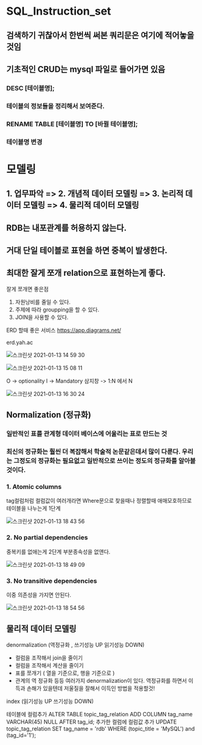 # SQL_Instruction_set
## 검색하기 귀찮아서 한번씩 써본 쿼리문은 여기에 적어놓을것임

## 기초적인 CRUD는 mysql 파일로 들어가면 있음


### DESC [테이블명];
### 테이블의 정보들을 정리해서 보여준다.

### RENAME TABLE [테이블명] TO [바뀔 테이블명];
### 테이블명 변경


# 모델링
## 1. 업무파악  => 2. 개념적 데이터 모델링 => 3. 논리적 데이터 모델링 => 4. 물리적 데이터 모델링

## RDB는 내포관계를 허용하지 않는다.

## 거대 단일 테이블로 표현을 하면 중복이 발생한다.

## 최대한 잘게 쪼개 relation으로 표현하는게 좋다.
잘게 쪼개면 좋은점
1. 자원낭비를 줄일 수 있다.
2. 주제에 따라 groupping을 할 수 있다.
3. JOIN을 사용할 수 있다.


ERD 할때 좋은 서비스
https://app.diagrams.net/

erd.yah.ac

![스크린샷 2021-01-13 14 59 30](https://user-images.githubusercontent.com/67869514/104412608-f2700f00-55af-11eb-80dc-2bc5ece3be2f.png)


![스크린샷 2021-01-13 15 08 11](https://user-images.githubusercontent.com/67869514/104413162-2ac41d00-55b1-11eb-9b6f-9e23d6f7a776.png)


O -> optionality
l -> Mandatory
삼지창 -> 1:N 에서 N

![스크린샷 2021-01-13 16 30 24](https://user-images.githubusercontent.com/67869514/104420042-a5df0080-55bc-11eb-88dc-6d706f406c39.png)


## Normalization (정규화)
### 일반적인 표를 관계형 데이터 베이스에 어울리는 표로 만드는 것
### 최신의 정규화는 훨씬 더 복잡해서 학술적 논문같은데서 많이 다룬다. 우리는 그정도의 정규화는 필요없고 일반적으로 쓰이는 정도의 정규화를 알아볼것이다.

### 1. Atomic columns 


tag컬럼처럼 컬럼값이 여러개라면 Where문으로 찾을때나 정렬할때 애매모호하므로 테이블을 나누는게 1단계

![스크린샷 2021-01-13 18 43 56](https://user-images.githubusercontent.com/67869514/104435101-55bd6980-55cf-11eb-81c2-bc96a16c8f22.png)

### 2. No partial dependencies 

중복키를 없애는게 2단계 부분종속성을 없앤다.

![스크린샷 2021-01-13 18 49 09](https://user-images.githubusercontent.com/67869514/104435710-088dc780-55d0-11eb-949a-ec93311909c9.png)


### 3. No transitive dependencies

이중 의존성을 가지면 안된다.

![스크린샷 2021-01-13 18 54 56](https://user-images.githubusercontent.com/67869514/104436352-d761c700-55d0-11eb-9fcb-693459bf6a7f.png)


## 물리적 데이터 모델링
denormalization (역정규화 , 쓰기성능 UP 읽기성능 DOWN)
- 컬럼을 조작해서 join을 줄이기
- 컬럼을 조작해서 계산을 줄이기
- 표를 쪼개기 ( 열을 기준으로, 행을 기준으로 )
- 관계의 역 정규화
등등 여러가지 denormalization이 있다. 역정규화를 하면서 이득과 손해가 있을텐데 저울질을 잘해서 이득인 방법을 적용할것!

index (읽기성능 UP 쓰기성능 DOWN)




테이블에 컬럼추가
ALTER TABLE topic_tag_relation ADD COLUMN tag_name VARCHAR(45) NULL AFTER tag_id;
추가한 컬럼에 컬럼값 추가
UPDATE topic_tag_relation SET tag_name = 'rdb' WHERE (topic_title = 'MySQL') and (tag_id='1');





